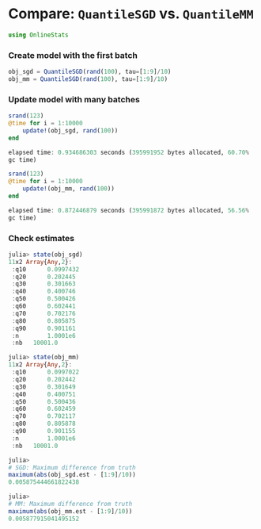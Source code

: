 
# Compare: `QuantileSGD` vs. `QuantileMM`


````julia
using OnlineStats
````





### Create model with the first batch
````julia
obj_sgd = QuantileSGD(rand(100), tau=[1:9]/10)
obj_mm = QuantileSGD(rand(100), tau=[1:9]/10)
````





### Update model with many batches
````julia
srand(123)
@time for i = 1:10000
    update!(obj_sgd, rand(100))
end
````


````julia
elapsed time: 0.934686303 seconds (395991952 bytes allocated, 60.70%
gc time)
````




````julia
srand(123)
@time for i = 1:10000
    update!(obj_mm, rand(100))
end
````


````julia
elapsed time: 0.872446879 seconds (395991872 bytes allocated, 56.56%
gc time)
````





### Check estimates
````julia
julia> state(obj_sgd)
11x2 Array{Any,2}:
 :q10      0.0997432
 :q20      0.202445 
 :q30      0.301663 
 :q40      0.400746 
 :q50      0.500426 
 :q60      0.602441 
 :q70      0.702176 
 :q80      0.805875 
 :q90      0.901161 
 :n        1.0001e6 
 :nb   10001.0      

julia> state(obj_mm)
11x2 Array{Any,2}:
 :q10      0.0997022
 :q20      0.202442 
 :q30      0.301649 
 :q40      0.400751 
 :q50      0.500436 
 :q60      0.602459 
 :q70      0.702117 
 :q80      0.805878 
 :q90      0.901155 
 :n        1.0001e6 
 :nb   10001.0      

julia> 
# SGD: Maximum difference from truth
maximum(abs(obj_sgd.est - [1:9]/10))
0.005875444661822438

julia> 
# MM: Maximum difference from truth
maximum(abs(obj_mm.est - [1:9]/10))
0.005877915041495152

````


